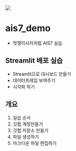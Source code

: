 <img src="https://res.cloudinary.com/dyd911kmh/image/upload/v1640050215/image27_frqkzv.png">

# ais7_demo

* 멋쟁이사자처럼 AIS7 실습

## Streamlit 배포 실습
* Streamlit으로 대시보드 만들기
* 데이터프레임 보여주기
* 시각화 하기

## 개요
1. 실습 순서
2. 깃헙 계정만들기
3. 깃헙 저장소 만들기
4. 파일 생성하기
5. 마크다운 파일 편집하기
